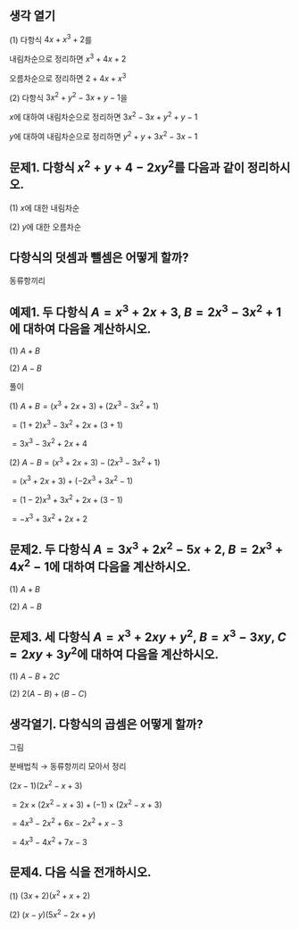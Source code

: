 ## 생각 열기

(1) 다항식 $4x+x^3+2$를

내림차순으로 정리하면 $x^3+4x+2$

오름차순으로 정리하면 $2+4x+x^3$

(2) 다항식 $3x^{2}+y^{2}-3x+y-1$을

$x$에 대하여 내림차순으로 정리하면 $3x^{2}-3x+y^{2}+y-1$

$y$에 대하여 내림차순으로 정리하면 $y^{2}+y+3x^{2}-3x-1$

## 문제1. 다항식 $x^{2}+y+4-2xy^{2}$를 다음과 같이 정리하시오.

(1) $x$에 대한 내림차순

(2) $y$에 대한 오름차순

## 다항식의 덧셈과 뺄셈은 어떻게 할까?

동류항끼리

## 예제1. 두 다항식 $A=x^{3}+2x+3$, $B=2x^{3}-3x^{2}+1$에 대하여 다음을 계산하시오.

(1) $A+B$

(2) $A-B$

풀이

(1) $A+B=(x^{3}+2x+3)+(2x^{3}-3x^{2}+1)$

$=(1+2)x^{3}-3x^{2}+2x+(3+1)$

$=3x^{3}-3x^{2}+2x+4$

(2)  $A-B=(x^{3}+2x+3)-(2x^{3}-3x^{2}+1)$

$=(x^{3}+2x+3)+(-2x^{3}+3x^{2}-1)$

$=(1-2)x^{3}+3x^{2}+2x+(3-1)$

$=-x^{3}+3x^{2}+2x+2$

## 문제2. 두 다항식 $A=3x^{3}+2x^{2}-5x+2$, $B=2x^{3}+4x^{2}-1$에 대하여 다음을 계산하시오.

(1) $A+B$

(2) $A-B$

## 문제3. 세 다항식 $A=x^{3}+2xy+y^{2}$, $B=x^{3}-3xy$, $C=2xy+3y^{2}$에 대하여 다음을 계산하시오.

(1) $A-B+2C$

(2) $2(A-B)+(B-C)$

## 생각열기. 다항식의 곱셈은 어떻게 할까?

그림

분배법칙 $\to$ 동류항끼리 모아서 정리

$(2x-1)(2x^{2}-x+3)$

$=2x \times(2x^{2}-x+3)+(-1)\times(2x^{2}-x+3)$

$=4x^{3}-2x^{2}+6x-2x^{2}+x-3$

$=4x^{3}-4x^{2}+7x-3$

## 문제4. 다음 식을 전개하시오. 

(1) $(3x+2)(x^{2}+x+2)$

(2) $(x-y)(5x^{2}-2x+y)$